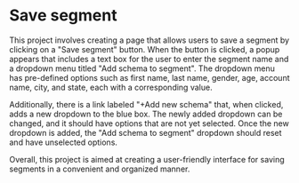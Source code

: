# Save segment
This project involves creating a page that allows users to save a segment by clicking on a "Save segment" button. When the button is clicked, a popup appears that includes a text box for the user to enter the segment name and a dropdown menu titled "Add schema to segment". The dropdown menu has pre-defined options such as first name, last name, gender, age, account name, city, and state, each with a corresponding value.

Additionally, there is a link labeled "+Add new schema" that, when clicked, adds a new dropdown to the blue box. The newly added dropdown can be changed, and it should have options that are not yet selected. Once the new dropdown is added, the "Add schema to segment" dropdown should reset and have unselected options.

Overall, this project is aimed at creating a user-friendly interface for saving segments in a convenient and organized manner.
